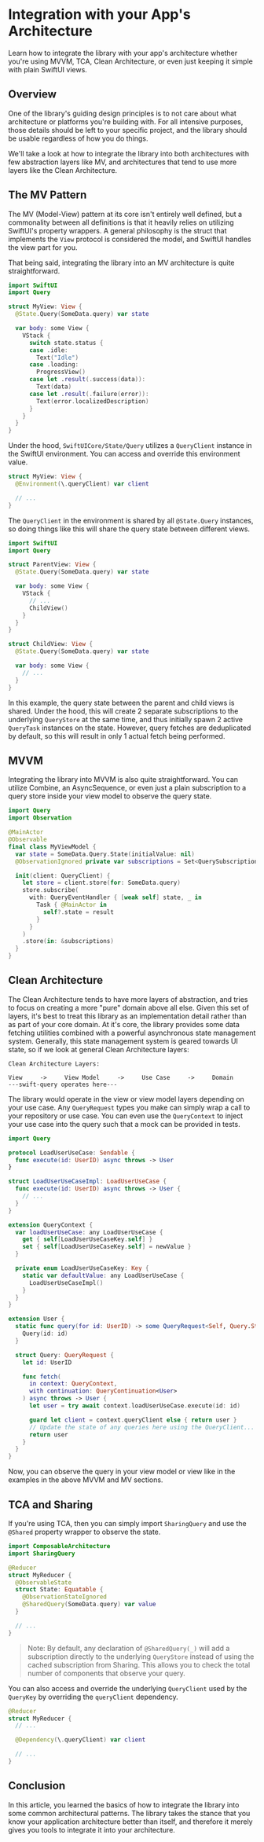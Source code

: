 # Integration with your App's Architecture

Learn how to integrate the library with your app's architecture whether you're using MVVM, TCA, Clean Architecture, or even just keeping it simple with plain SwiftUI views.

## Overview

One of the library's guiding design principles is to not care about what architecture or platforms you're building with. For all intensive purposes, those details should be left to your specific project, and the library should be usable regardless of how you do things.

We'll take a look at how to integrate the library into both architectures with few abstraction layers like MV, and architectures that tend to use more layers like the Clean Architecture.

## The MV Pattern

The MV (Model-View) pattern at its core isn't entirely well defined, but a commonality between all definitions is that it heavily relies on utilizing SwiftUI's property wrappers. A general philosophy is the struct that implements the `View` protocol is considered the model, and SwiftUI handles the view part for you.

That being said, integrating the library into an MV architecture is quite straightforward.

```swift
import SwiftUI
import Query

struct MyView: View {
  @State.Query(SomeData.query) var state

  var body: some View {
    VStack {
      switch state.status {
      case .idle:
        Text("Idle")
      case .loading:
        ProgressView()
      case let .result(.success(data)):
        Text(data)
      case let .result(.failure(error)):
        Text(error.localizedDescription)
      }
    }
  }
}
```

Under the hood, ``SwiftUICore/State/Query`` utilizes a ``QueryClient`` instance in the SwiftUI environment. You can access and override this environment value.

```swift
struct MyView: View {
  @Environment(\.queryClient) var client

  // ...
}
```

The `QueryClient` in the environment is shared by all `@State.Query` instances, so doing things like this will share the query state between different views.

```swift
import SwiftUI
import Query

struct ParentView: View {
  @State.Query(SomeData.query) var state

  var body: some View {
    VStack {
      // ...
      ChildView()
    }
  }
}

struct ChildView: View {
  @State.Query(SomeData.query) var state

  var body: some View {
    // ...
  }
}
```

In this example, the query state between the parent and child views is shared. Under the hood, this will create 2 separate subscriptions to the underlying ``QueryStore`` at the same time, and thus initially spawn 2 active ``QueryTask`` instances on the state. However, query fetches are deduplicated by default, so this will result in only 1 actual fetch being performed.

## MVVM

Integrating the library into MVVM is also quite straightforward. You can utilize Combine, an AsyncSequence, or even just a plain subscription to a query store inside your view model to observe the query state.

```swift
import Query
import Observation

@MainActor
@Observable
final class MyViewModel {
  var state = SomeData.Query.State(initialValue: nil)
  @ObservationIgnored private var subscriptions = Set<QuerySubscription>()

  init(client: QueryClient) {
    let store = client.store(for: SomeData.query)
    store.subscribe(
      with: QueryEventHandler { [weak self] state, _ in
        Task { @MainActor in
          self?.state = result
        }
      }
    )
    .store(in: &subscriptions)
  }
}
```

## Clean Architecture

The Clean Architecture tends to have more layers of abstraction, and tries to focus on creating a more "pure" domain above all else. Given this set of layers, it's best to treat this library as an implementation detail rather than as part of your core domain. At it's core, the library provides some data fetching utilities combined with a powerful asynchronous state management system. Generally, this state management system is geared towards UI state, so if we look at general Clean Architecture layers:

```
Clean Architecture Layers:

View     ->     View Model     ->     Use Case     ->     Domain
---swift-query operates here---
```

The library would operate in the view or view model layers depending on your use case. Any `QueryRequest` types you make can simply wrap a call to your repository or use case. You can even use the ``QueryContext`` to inject your use case into the query such that a mock can be provided in tests.

```swift
import Query

protocol LoadUserUseCase: Sendable {
  func execute(id: UserID) async throws -> User
}

struct LoadUserUseCaseImpl: LoadUserUseCase {
  func execute(id: UserID) async throws -> User {
    // ...
  }
}

extension QueryContext {
  var loadUserUseCase: any LoadUserUseCase {
    get { self[LoadUserUseCaseKey.self] }
    set { self[LoadUserUseCaseKey.self] = newValue }
  }

  private enum LoadUserUseCaseKey: Key {
    static var defaultValue: any LoadUserUseCase {
      LoadUserUseCaseImpl()
    }
  }
}

extension User {
  static func query(for id: UserID) -> some QueryRequest<Self, Query.State> {
    Query(id: id)
  }

  struct Query: QueryRequest {
    let id: UserID

    func fetch(
      in context: QueryContext,
      with continuation: QueryContinuation<User>
    ) async throws -> User {
      let user = try await context.loadUserUseCase.execute(id: id)

      guard let client = context.queryClient else { return user }
      // Update the state of any queries here using the QueryClient...
      return user
    }
  }
}
```

Now, you can observe the query in your view model or view like in the examples in the above MVVM and MV sections.

## TCA and Sharing

If you're using TCA, then you can simply import `SharingQuery` and use the `@Shared` property wrapper to observe the state.

```swift
import ComposableArchitecture
import SharingQuery

@Reducer
struct MyReducer {
  @ObservableState
  struct State: Equatable {
    @ObservationStateIgnored
    @SharedQuery(SomeData.query) var value
  }

  // ...
}
```

> Note: By default, any declaration of `@SharedQuery(_)` will add a subscription directly to the underlying `QueryStore` instead of using the cached subscription from Sharing. This allows you to check the total number of components that observe your query.

You can also access and override the underlying `QueryClient` used by the `QueryKey` by overriding the `queryClient` dependency.

```swift
@Reducer
struct MyReducer {
  // ...

  @Dependency(\.queryClient) var client

  // ...
}
```

## Conclusion

In this article, you learned the basics of how to integrate the library into some common architectural patterns. The library takes the stance that you know your application architecture better than itself, and therefore it merely gives you tools to integrate it into your architecture.

